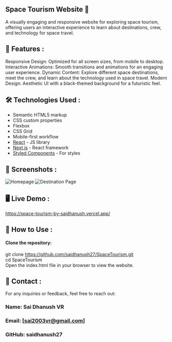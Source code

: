 ## Space Tourism Website 🌌
A visually engaging and responsive website for exploring space tourism, offering users an interactive experience to learn about destinations, crew, and technology for space travel.

## 🚀 Features :
Responsive Design: Optimized for all screen sizes, from mobile to desktop.
Interactive Animations: Smooth transitions and animations for an engaging user experience.
Dynamic Content: Explore different space destinations, meet the crew, and learn about the technology used in space travel.
Modern Design: Aesthetic UI with a black-themed background for a futuristic feel.


## 🛠️ Technologies Used :
- Semantic HTML5 markup
- CSS custom properties
- Flexbox
- CSS Grid
- Mobile-first workflow
- [React](https://reactjs.org/) - JS library
- [Next.js](https://nextjs.org/) - React framework
- [Styled Components](https://styled-components.com/) - For styles


## 📸 Screenshots :

![Homepage](path/to/homepage-screenshot.png)
![Destination Page](path/to/destination-page-screenshot.png)

## 🖥️ Live Demo :
https://space-tourism-by-saidhanush.vercel.app/


## 📝 How to Use :
#### Clone the repository:
git clone https://github.com/saidhanush27/SpaceTourism.git <br>
cd SpaceTourism <br>
Open the index.html file in your browser to view the website.


## 📧 Contact :
For any inquiries or feedback, feel free to reach out:<br>
### Name: Sai Dhanush VR <br>
### Email: [sai2003vr@gmail.com] <br>
### GitHub: saidhanush27 <br>
